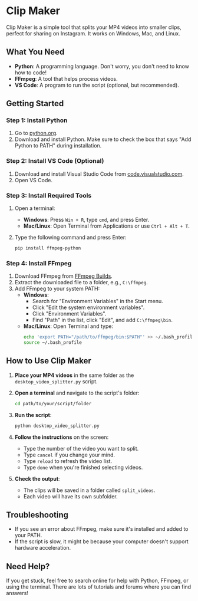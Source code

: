 # Clip Maker

Clip Maker is a simple tool that splits your MP4 videos into smaller clips, perfect for sharing on Instagram. It works on Windows, Mac, and Linux.

## What You Need

- **Python**: A programming language. Don't worry, you don't need to know how to code!
- **FFmpeg**: A tool that helps process videos.
- **VS Code**: A program to run the script (optional, but recommended).

## Getting Started

### Step 1: Install Python

1. Go to [python.org](https://www.python.org/downloads/).
2. Download and install Python. Make sure to check the box that says "Add Python to PATH" during installation.

### Step 2: Install VS Code (Optional)

1. Download and install Visual Studio Code from [code.visualstudio.com](https://code.visualstudio.com/).
2. Open VS Code.

### Step 3: Install Required Tools

1. Open a terminal:
   - **Windows**: Press `Win + R`, type `cmd`, and press Enter.
   - **Mac/Linux**: Open Terminal from Applications or use `Ctrl + Alt + T`.

2. Type the following command and press Enter:
   ```bash
   pip install ffmpeg-python
   ```

### Step 4: Install FFmpeg

1. Download FFmpeg from [FFmpeg Builds](https://github.com/BtbN/FFmpeg-Builds/releases).
2. Extract the downloaded file to a folder, e.g., `C:\ffmpeg`.
3. Add FFmpeg to your system PATH:
   - **Windows**: 
     - Search for "Environment Variables" in the Start menu.
     - Click "Edit the system environment variables".
     - Click "Environment Variables".
     - Find "Path" in the list, click "Edit", and add `C:\ffmpeg\bin`.
   - **Mac/Linux**: Open Terminal and type:
     ```bash
     echo 'export PATH="/path/to/ffmpeg/bin:$PATH"' >> ~/.bash_profile
     source ~/.bash_profile
     ```

## How to Use Clip Maker

1. **Place your MP4 videos** in the same folder as the `desktop_video_splitter.py` script.

2. **Open a terminal** and navigate to the script's folder:
   ```bash
   cd path/to/your/script/folder
   ```

3. **Run the script**:
   ```bash
   python desktop_video_splitter.py
   ```

4. **Follow the instructions** on the screen:
   - Type the number of the video you want to split.
   - Type `cancel` if you change your mind.
   - Type `reload` to refresh the video list.
   - Type `done` when you're finished selecting videos.

5. **Check the output**:
   - The clips will be saved in a folder called `split_videos`.
   - Each video will have its own subfolder.

## Troubleshooting

- If you see an error about FFmpeg, make sure it's installed and added to your PATH.
- If the script is slow, it might be because your computer doesn't support hardware acceleration.

## Need Help?

If you get stuck, feel free to search online for help with Python, FFmpeg, or using the terminal. There are lots of tutorials and forums where you can find answers!
